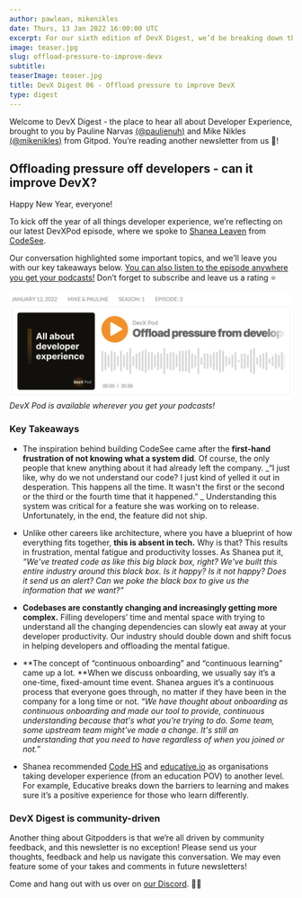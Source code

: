 ```yaml
---
author: pawlean, mikenikles
date: Thurs, 13 Jan 2022 16:00:00 UTC
excerpt: For our sixth edition of DevX Digest, we’d be breaking down the key highlights of our DevXPod conversation with Shanea from CodeSee.
image: teaser.jpg
slug: offload-pressure-to-improve-devx
subtitle:
teaserImage: teaser.jpg
title: DevX Digest 06 - Offload pressure to improve DevX
type: digest
---
```


Welcome to DevX Digest - the place to hear all about Developer Experience, brought to you by Pauline Narvas [(@paulienuh)](https://twitter.com/paulienuh) and Mike Nikles [(@mikenikles)](https://twitter.com/mikenikles) from Gitpod. You’re reading another newsletter from us 🎉!

## Offloading pressure off developers - can it improve DevX?

Happy New Year, everyone!

To kick off the year of all things developer experience, we’re reflecting on our latest DevXPod episode, where we spoke to [Shanea Leaven](https://twitter.com/ShaneaLeven) from [CodeSee](codesee.io).

Our conversation highlighted some important topics, and we’ll leave you with our key takeaways below. [You can also listen to the episode anywhere you get your podcasts!](https://devxpod.buzzsprout.com/1895030/9867669-offload-pressure-from-developers-to-improve-devx-w-shanea-leven-co-founder-ceo) Don’t forget to subscribe and leave us a rating ⭐️

![DevX Podcast Episode 3](../../../static/images/blog/offload-pressure-to-improve-devx/podcast.png)
_DevX Pod is available wherever you get your podcasts!_

### Key Takeaways

- The inspiration behind building CodeSee came after the **first-hand frustration of not knowing what a system did**. Of course, the only people that knew anything about it had already left the company.
  _“I just like, why do we not understand our code? I just kind of yelled it out in desperation. This happens all the time. It wasn't the first or the second or the third or the fourth time that it happened.” _
  Understanding this system was critical for a feature she was working on to release. Unfortunately, in the end, the feature did not ship.

- Unlike other careers like architecture, where you have a blueprint of how everything fits together, **this is absent in tech.** Why is that? This results in frustration, mental fatigue and productivity losses.
  As Shanea put it, _“We've treated code as like this big black box, right? We've built this entire industry around this black box. Is it happy? Is it not happy? Does it send us an alert? Can we poke the black box to give us the information that we want?”_

- **Codebases are constantly changing and increasingly getting more complex.** Filling developers’ time and mental space with trying to understand all the changing dependencies can slowly eat away at your developer productivity. Our industry should double down and shift focus in helping developers and offloading the mental fatigue.

- **The concept of “continuous onboarding” and “continuous learning” came up a lot. **When we discuss onboarding, we usually say it’s a one-time, fixed-amount time event. Shanea argues it’s a continuous process that everyone goes through, no matter if they have been in the company for a long time or not. “_We have thought about onboarding as continuous onboarding and made our tool to provide, continuous understanding because that's what you're trying to do. Some team, some upstream team might've made a change. It's still an understanding that you need to have regardless of when you joined or not._”

- Shanea recommended [Code HS](https://codehs.com/) and [educative.io](https://www.educative.io/) as organisations taking developer experience (from an education POV) to another level. For example, Educative breaks down the barriers to learning and makes sure it’s a positive experience for those who learn differently.

### DevX Digest is community-driven

Another thing about Gitpodders is that we’re all driven by community feedback, and this newsletter is no exception! Please send us your thoughts, feedback and help us navigate this conversation. We may even feature some of your takes and comments in future newsletters!

Come and hang out with us over on [our Discord](https://www.gitpod.io/chat). 👋🏼
